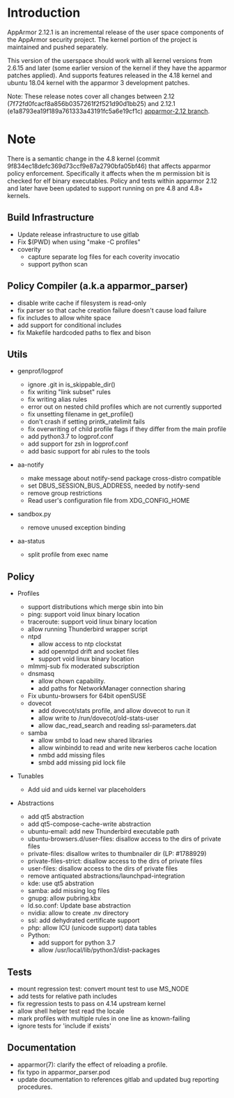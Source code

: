 Introduction
============

AppArmor 2.12.1 is an incremental release of the user space components
of the AppArmor security project. The kernel portion of the project
is maintained and pushed separately.

This version of the userspace should work with all kernel versions from
2.6.15 and later (some earlier version of the kernel if they have the
apparmor patches applied). And supports features released in the 4.18
kernel and ubuntu 18.04 kernel with the apparmor 3 development patches.

Note: These release notes cover all changes between 2.12 (7f72fd0fcacf8a856b0357261f2f521d90d1bb25)
and 2.12.1 (e1a8793ea19f189a761333a43191fc5a6e19cf1c) [apparmor-2.12 branch](https://gitlab.com/apparmor/apparmor/tree/apparmor-2.12).


Note
====

There is a semantic change in the 4.8 kernel (commit
9f834ec18defc369d73ccf9e87a2790bfa05bf46) that affects apparmor policy
enforcement. Specifically it affects when the m permission bit is
checked for elf binary executables. Policy and tests within apparmor
2.12 and later have been updated to support running on pre 4.8 and 4.8+ kernels.

    


Build Infrastructure
--------------------
- Update release infrastructure to use gitlab
- Fix $(PWD) when using "make -C profiles"
- coverity
   - capture separate log files for each coverity invocatio
   - support python scan


Policy Compiler (a.k.a apparmor\_parser)
----------------------------------------
- disable write cache if filesystem is read-only
- fix parser so that cache creation failure doesn't cause load failure
- fix includes to allow white space
- add support for conditional includes
- fix Makefile hardcoded paths to flex and bison


Utils
-----
-  genprof/logprof
   - ignore .git in is_skippable_dir()
   - fix writing "link subset" rules
   - fix writing alias rules
   - error out on nested child profiles which are not currently supported
   - fix unsetting filename in get_profile()
   - don't crash if setting printk_ratelimit fails
   - fix overwriting of child profile flags if they differ from the main profile
   - add python3.7 to logprof.conf
   - add support for zsh in logprof.conf
   - add basic support for abi rules to the tools

-   aa-notify
    - make message about notify-send package cross-distro compatible
    - set DBUS_SESSION_BUS_ADDRESS, needed by notify-send
    - remove group restrictions
    - Read user's configuration file from XDG_CONFIG_HOME

-   sandbox.py
    - remove unused exception binding

-  aa-status
   - split profile from exec name

Policy
------
- Profiles
  - support distributions which merge sbin into bin
  - ping: support void linux binary location
  - traceroute: support void linux binary location
  - allow running Thunderbird wrapper script
  - ntpd
    - allow access to ntp clockstat
    - add openntpd drift and socket files
    - support void linux binary location
  - mlmmj-sub fix moderated subscription
  - dnsmasq
    - allow chown capability.
    - add paths for NetworkManager connection sharing
  - Fix ubuntu-browsers for 64bit openSUSE
  - dovecot
     - add dovecot/stats profile, and allow dovecot to run it
     - allow write to /run/dovecot/old-stats-user
     - allow dac_read_search and reading ssl-parameters.dat
  - samba
    - allow smbd to load new shared libraries
    - allow winbindd to read and write new kerberos cache location
    - nmbd add missing files
    - smbd add missing pid lock file

- Tunables
  - Add uid and uids kernel var placeholders

- Abstractions
  - add qt5 abstraction
  - add qt5-compose-cache-write abstraction
  - ubuntu-email: add new Thunderbird executable path
  - ubuntu-browsers.d/user-files: disallow access to the dirs of private files
  - private-files: disallow writes to thumbnailer dir (LP: #1788929)
  - private-files-strict: disallow access to the dirs of private files
  - user-files: disallow access to the dirs of private files
  - remove antiquated abstractions/launchpad-integration
  - kde: use qt5 abstration
  - samba: add missing log files
  - gnupg: allow pubring.kbx
  - ld.so.conf: Update base abstraction
  - nvidia: allow to create .nv directory
  - ssl: add dehydrated certificate support
  - php: allow ICU (unicode support) data tables
  - Python:
    - add support for python 3.7
    - allow /usr/local/lib/python3/dist-packages


Tests
-----
- mount regression test: convert mount test to use MS_NODE
- add tests for relative path includes
- fix regression tests to pass on 4.14 upstream kernel
- allow shell helper test read the locale
- mark profiles with multiple rules in one line as known-failing
- ignore tests for 'include if exists'

Documentation
-------------
- apparmor(7): clarify the effect of reloading a profile.
- fix typo in apparmor_parser.pod
- update documentation to references gitlab and updated bug reporting procedures.


